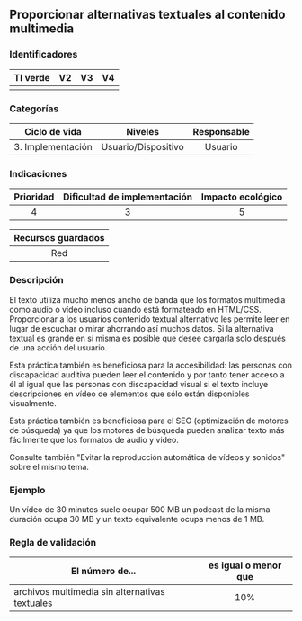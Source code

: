 ## Proporcionar alternativas textuales al contenido multimedia

 ### Identificadores

 | TI verde | V2 | V3 | V4 |
 | :-----: | :-: | :-: | :-: |
 | | | | |

 ### Categorías

 | Ciclo de vida | Niveles | Responsable |
 | :-----------------------: | :---------: | :---------: |
 | 3. Implementación | Usuario/Dispositivo | Usuario |

 ### Indicaciones

 | Prioridad | Dificultad de implementación | Impacto ecológico |
 | :------: | :----------------------: | :-----------------------: |
 | 4 | 3 | 5 |

 | Recursos guardados |
 | :-------------: |
 | Red |

 ### Descripción

 El texto utiliza mucho menos ancho de banda que los formatos multimedia como audio o vídeo incluso cuando está formateado en HTML/CSS. Proporcionar a los usuarios contenido textual alternativo les permite leer en lugar de escuchar o mirar ahorrando así muchos datos. Si la alternativa textual es grande en sí misma es posible que desee cargarla solo después de una acción del usuario.

Esta práctica también es beneficiosa para la accesibilidad: las personas con discapacidad auditiva pueden leer el contenido y por tanto tener acceso a él al igual que las personas con discapacidad visual si el texto incluye descripciones en vídeo de elementos que sólo están disponibles visualmente.

Esta práctica también es beneficiosa para el SEO (optimización de motores de búsqueda) ya que los motores de búsqueda pueden analizar texto más fácilmente que los formatos de audio y video.

 Consulte también "Evitar la reproducción automática de vídeos y sonidos" sobre el mismo tema.

 ### Ejemplo

 Un vídeo de 30 minutos suele ocupar 500 MB un podcast de la misma duración ocupa 30 MB y un texto equivalente ocupa menos de 1 MB.

 ### Regla de validación

 | El número de... | es igual o menor que |
 | --------------------------------------- | :----------------------: |
 | archivos multimedia sin alternativas textuales | 10% |
